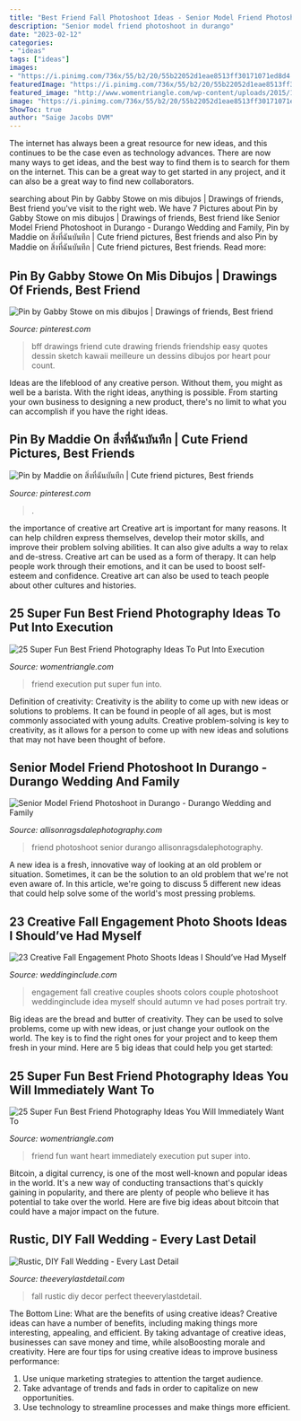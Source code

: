 ```yaml
---
title: "Best Friend Fall Photoshoot Ideas - Senior Model Friend Photoshoot In Durango"
description: "Senior model friend photoshoot in durango"
date: "2023-02-12"
categories:
- "ideas"
tags: ["ideas"]
images:
- "https://i.pinimg.com/736x/55/b2/20/55b22052d1eae8513ff30171071ed8d4.jpg"
featuredImage: "https://i.pinimg.com/736x/55/b2/20/55b22052d1eae8513ff30171071ed8d4.jpg"
featured_image: "http://www.womentriangle.com/wp-content/uploads/2015/10/Big-heart.jpg"
image: "https://i.pinimg.com/736x/55/b2/20/55b22052d1eae8513ff30171071ed8d4.jpg"
ShowToc: true
author: "Saige Jacobs DVM"
---
```



The internet has always been a great resource for new ideas, and this continues to be the case even as technology advances. There are now many ways to get ideas, and the best way to find them is to search for them on the internet. This can be a great way to get started in any project, and it can also be a great way to find new collaborators.

	

		
searching about Pin by Gabby Stowe on mis dibujos | Drawings of friends, Best friend you've visit to the right web. We have 7 Pictures about Pin by Gabby Stowe on mis dibujos | Drawings of friends, Best friend like Senior Model Friend Photoshoot in Durango - Durango Wedding and Family, Pin by Maddie on สิ่งที่ฉันบันทึก | Cute friend pictures, Best friends and also Pin by Maddie on สิ่งที่ฉันบันทึก | Cute friend pictures, Best friends. Read more:
		
    
## Pin By Gabby Stowe On Mis Dibujos | Drawings Of Friends, Best Friend

<img loading=lazy src="https://i.pinimg.com/736x/6e/76/68/6e76686d022463e13ac384d13f7df8e9--cute-drawings-friendship-drawings.jpg" onerror="this.onerror=null;this.src='https://tse3.mm.bing.net/th?id=OIP.V5GW7Jw2xSERINbQahYq3QHaJ4&amp;pid=15.1';" alt="Pin by Gabby Stowe on mis dibujos | Drawings of friends, Best friend">

_Source: pinterest.com_

>bff drawings friend cute drawing friends friendship easy quotes dessin sketch kawaii meilleure un dessins dibujos por heart pour count. 

	

Ideas are the lifeblood of any creative person. Without them, you might as well be a barista. With the right ideas, anything is possible. From starting your own business to designing a new product, there's no limit to what you can accomplish if you have the right ideas.

    
## Pin By Maddie On สิ่งที่ฉันบันทึก | Cute Friend Pictures, Best Friends

<img loading=lazy src="https://i.pinimg.com/736x/55/b2/20/55b22052d1eae8513ff30171071ed8d4.jpg" onerror="this.onerror=null;this.src='https://tse1.mm.bing.net/th?id=OIP.G1mj4xGKiVLPJv7VFaLYJgAAAA&amp;pid=15.1';" alt="Pin by Maddie on สิ่งที่ฉันบันทึก | Cute friend pictures, Best friends">

_Source: pinterest.com_

>. 

	

the importance of creative art
Creative art is important for many reasons. It can help children express themselves, develop their motor skills, and improve their problem solving abilities. It can also give adults a way to relax and de-stress.
Creative art can be used as a form of therapy. It can help people work through their emotions, and it can be used to boost self-esteem and confidence. Creative art can also be used to teach people about other cultures and histories.

    
## 25 Super Fun Best Friend Photography Ideas To Put Into Execution

<img loading=lazy src="https://www.womentriangle.com/wp-content/uploads/2015/10/love1.jpg" onerror="this.onerror=null;this.src='https://tse1.mm.bing.net/th?id=OIP.Z0OrNuuSvB8Wpj2mb7U5ZwHaLH&amp;pid=15.1';" alt="25 Super Fun Best Friend Photography Ideas To Put Into Execution">

_Source: womentriangle.com_

>friend execution put super fun into. 

	

Definition of creativity:
Creativity is the ability to come up with new ideas or solutions to problems. It can be found in people of all ages, but is most commonly associated with young adults. Creative problem-solving is key to creativity, as it allows for a person to come up with new ideas and solutions that may not have been thought of before.

    
## Senior Model Friend Photoshoot In Durango - Durango Wedding And Family

<img loading=lazy src="https://allisonragsdalephotography.com/wp-content/uploads/2014/08/allisonragsdalephotography-9262-681x1024.jpg" onerror="this.onerror=null;this.src='https://tse2.mm.bing.net/th?id=OIP.hbQ0xhQ2-I5Tszk1rRyH6wHaLI&amp;pid=15.1';" alt="Senior Model Friend Photoshoot in Durango - Durango Wedding and Family">

_Source: allisonragsdalephotography.com_

>friend photoshoot senior durango allisonragsdalephotography. 

	

A new idea is a fresh, innovative way of looking at an old problem or situation. Sometimes, it can be the solution to an old problem that we're not even aware of. In this article, we're going to discuss 5 different new ideas that could help solve some of the world's most pressing problems.

    
## 23 Creative Fall Engagement Photo Shoots Ideas I Should’ve Had Myself

<img loading=lazy src="https://www.weddinginclude.com/wp-content/uploads/2017/06/engagement-photography-with-Great-colors.jpg" onerror="this.onerror=null;this.src='https://tse3.mm.bing.net/th?id=OIP.8oC7_jh4joplOhx5PjO43gHaLJ&amp;pid=15.1';" alt="23 Creative Fall Engagement Photo Shoots Ideas I Should’ve Had Myself">

_Source: weddinginclude.com_

>engagement fall creative couples shoots colors couple photoshoot weddinginclude idea myself should autumn ve had poses portrait try. 

	

Big ideas are the bread and butter of creativity. They can be used to solve problems, come up with new ideas, or just change your outlook on the world. The key is to find the right ones for your project and to keep them fresh in your mind. Here are 5 big ideas that could help you get started: 

    
## 25 Super Fun Best Friend Photography Ideas You Will Immediately Want To

<img loading=lazy src="http://www.womentriangle.com/wp-content/uploads/2015/10/Big-heart.jpg" onerror="this.onerror=null;this.src='https://tse3.mm.bing.net/th?id=OIP.sXmqD1sCAJi1jZFsd7loTAHaJ3&amp;pid=15.1';" alt="25 Super Fun Best Friend Photography Ideas You Will Immediately Want To">

_Source: womentriangle.com_

>friend fun want heart immediately execution put super into. 

	

Bitcoin, a digital currency, is one of the most well-known and popular ideas in the world. It's a new way of conducting transactions that's quickly gaining in popularity, and there are plenty of people who believe it has potential to take over the world. Here are five big ideas about bitcoin that could have a major impact on the future.

    
## Rustic, DIY Fall Wedding - Every Last Detail

<img loading=lazy src="https://theeverylastdetail.com/wp-content/uploads/2012/03/RP21.jpg" onerror="this.onerror=null;this.src='https://tse3.mm.bing.net/th?id=OIP.4G02cv7FKjGI4pjlIk_UugHaKf&amp;pid=15.1';" alt="Rustic, DIY Fall Wedding - Every Last Detail">

_Source: theeverylastdetail.com_

>fall rustic diy decor perfect theeverylastdetail. 

	

The Bottom Line: What are the benefits of using creative ideas?
Creative ideas can have a number of benefits, including making things more interesting, appealing, and efficient. By taking advantage of creative ideas, businesses can save money and time, while alsoBoosting morale and creativity. Here are four tips for using creative ideas to improve business performance: 
1. Use unique marketing strategies to attention the target audience.
2. Take advantage of trends and fads in order to capitalize on new opportunities.
3. Use technology to streamline processes and make things more efficient. 

